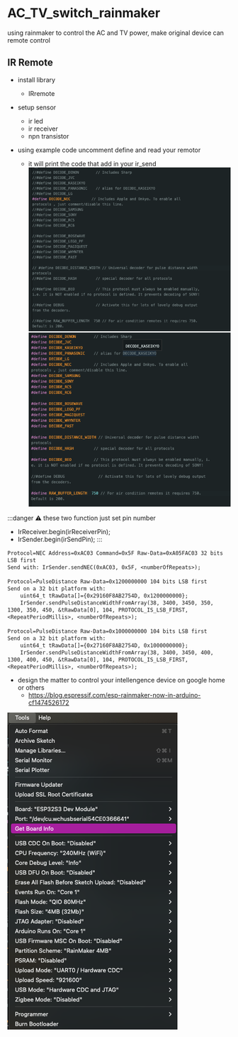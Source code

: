 # AC_TV_switch_rainmaker
using rainmaker to control the AC and TV power, make original device can remote control

## IR Remote

- install library
    - IRremote
- setup sensor
    - ir led
    - ir receiver
    - npn transistor
- using example code uncomment define and read your remotor

    - it will print the code that add in your ir_send
![1.png](pic/1.png)
![2.png](pic/2.png)


:::danger
:warning: 
these two function just set pin number
- IrReceiver.begin(irReceiverPin);
- IrSender.begin(irSendPin);
:::


``` cpp=
Protocol=NEC Address=0xAC03 Command=0x5F Raw-Data=0xA05FAC03 32 bits LSB first
Send with: IrSender.sendNEC(0xAC03, 0x5F, <numberOfRepeats>);

Protocol=PulseDistance Raw-Data=0x1200000000 104 bits LSB first
Send on a 32 bit platform with: 
    uint64_t tRawData[]={0x29160F8AB2754D, 0x1200000000};
    IrSender.sendPulseDistanceWidthFromArray(38, 3400, 3450, 350, 1300, 350, 450, &tRawData[0], 104, PROTOCOL_IS_LSB_FIRST, <RepeatPeriodMillis>, <numberOfRepeats>);

Protocol=PulseDistance Raw-Data=0x1000000000 104 bits LSB first
Send on a 32 bit platform with: 
    uint64_t tRawData[]={0x27160F8AB2754D, 0x1000000000};
    IrSender.sendPulseDistanceWidthFromArray(38, 3400, 3450, 400, 1300, 400, 450, &tRawData[0], 104, PROTOCOL_IS_LSB_FIRST, <RepeatPeriodMillis>, <numberOfRepeats>);
```
- design the matter to control your intellengence device on google home or others
    - https://blog.espressif.com/esp-rainmaker-now-in-arduino-cf1474526172

![3.png](pic/3.png)

